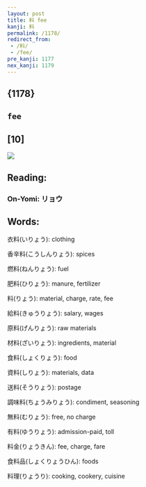 ```yaml
---
layout: post
title: 料 fee
kanji: 料
permalink: /1178/
redirect_from:
 - /料/
 - /fee/
pre_kanji: 1177
nex_kanji: 1179
---
```


## {1178}

## `fee`

## [10]

<div class="stroke"><img src="E69699.png" /></div>

## Reading:

### On-Yomi: リョウ

## Words:

衣料(いりょう): clothing

香辛料(こうしんりょう): spices

燃料(ねんりょう): fuel

肥料(ひりょう): manure, fertilizer

料(りょう): material, charge, rate, fee

給料(きゅうりょう): salary, wages

原料(げんりょう): raw materials

材料(ざいりょう): ingredients, material

食料(しょくりょう): food

資料(しりょう): materials, data

送料(そうりょう): postage

調味料(ちょうみりょう): condiment, seasoning

無料(むりょう): free, no charge

有料(ゆうりょう): admission-paid, toll

料金(りょうきん): fee, charge, fare

食料品(しょくりょうひん): foods

料理(りょうり): cooking, cookery, cuisine

